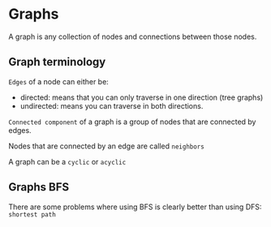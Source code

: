 # Graphs

A graph is any collection of nodes and connections between those nodes.

## Graph terminology

`Edges` of a node can either be:
 - directed: means that you can only traverse in one direction (tree graphs)
 - undirected: means you can traverse in both directions.

`Connected component` of a graph is a group of nodes that are connected by edges.

Nodes that are connected by an edge are called `neighbors`

A graph can be a `cyclic` or `acyclic`

## Graphs BFS

There are some problems where using BFS is clearly better than using DFS: `shortest path`

